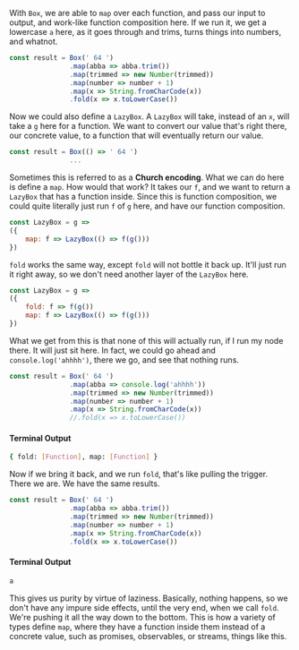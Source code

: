 With `Box`, we are able to `map` over each function, and pass our input to output, and work-like function composition here. If we run it, we get a lowercase `a` here, as it goes through and trims, turns things into numbers, and whatnot.

```javascript
const result = Box(' 64 ')
               .map(abba => abba.trim())
               .map(trimmed => new Number(trimmed))
               .map(number => number + 1)
               .map(x => String.fromCharCode(x))
               .fold(x => x.toLowerCase())
```

Now we could also define a `LazyBox`. A `LazyBox` will take, instead of an `x`, will take a `g` here for a function. We want to convert our value that's right there, our concrete value, to a function that will eventually return our value.

```javascript
const result = Box(() => ' 64 ')
               ...
```

Sometimes this is referred to as a **Church encoding**. What we can do here is define a `map`. How would that work? It takes our `f`, and we want to return a `LazyBox` that has a function inside. Since this is function composition, we could quite literally just run `f` of `g` here, and have our function composition.

```javascript
const LazyBox = g =>
({
    map: f => LazyBox(() => f(g()))
})
```

`fold` works the same way, except `fold` will not bottle it back up. It'll just run it right away, so we don't need another layer of the `LazyBox` here.

```javascript
const LazyBox = g =>
({
    fold: f => f(g())
    map: f => LazyBox(() => f(g()))
})
```

What we get from this is that none of this will actually run, if I run my node there. It will just sit here. In fact, we could go ahead and `console.log('ahhhh')`, there we go, and see that nothing runs.

```javascript
const result = Box(' 64 ')
               .map(abba => console.log('ahhhh'))
               .map(trimmed => new Number(trimmed))
               .map(number => number + 1)
               .map(x => String.fromCharCode(x))
               //.fold(x => x.toLowerCase())
```

#### Terminal Output
```bash
{ fold: [Function], map: [Function] }
```

Now if we bring it back, and we run `fold`, that's like pulling the trigger. There we are. We have the same results.

```javascript
const result = Box(' 64 ')
               .map(abba => abba.trim())
               .map(trimmed => new Number(trimmed))
               .map(number => number + 1)
               .map(x => String.fromCharCode(x))
               .fold(x => x.toLowerCase())
```

#### Terminal Output
```bash
a
```

This gives us purity by virtue of laziness. Basically, nothing happens, so we don't have any impure side effects, until the very end, when we call `fold`. We're pushing it all the way down to the bottom. This is how a variety of types define `map`, where they have a function inside them instead of a concrete value, such as promises, observables, or streams, things like this.
